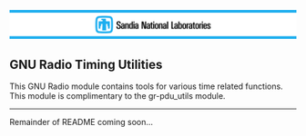 


![snl](docs/figures/snl.png "Sandia National Laboratories")



## GNU Radio Timing Utilities

This GNU Radio module contains tools for various time related functions. This module is complimentary to the gr-pdu_utils module.

---

Remainder of README coming soon...
